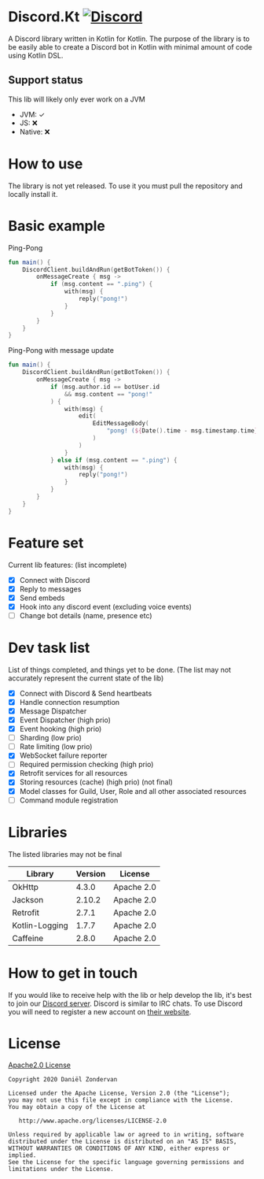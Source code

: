 # Discord.Kt [![Discord](https://img.shields.io/discord/663780943609331733.svg?style=flat-square)](https://discord.gg/RkBVCmy)
A Discord library written in Kotlin for Kotlin. The purpose of the library is to be easily able to create a Discord bot in Kotlin with minimal amount of code using Kotlin DSL.

## Support status
This lib will likely only ever work on a JVM
*   JVM: ✓
*   JS: ❌
*   Native: ❌

# How to use
The library is not yet released.
To use it you must pull the repository and locally install it.

# Basic example
Ping-Pong
```kotlin
fun main() {
    DiscordClient.buildAndRun(getBotToken()) {
        onMessageCreate { msg ->
            if (msg.content == ".ping") {
                with(msg) {
                    reply("pong!")
                }
            }
        }
    }
}
```
Ping-Pong with message update
```kotlin
fun main() {
    DiscordClient.buildAndRun(getBotToken()) {
        onMessageCreate { msg ->
            if (msg.author.id == botUser.id
                && msg.content == "pong!"
            ) {
                with(msg) {
                    edit(
                        EditMessageBody(
                            "pong! (${Date().time - msg.timestamp.time} ms)"
                        )
                    )
                }
            } else if (msg.content == ".ping") {
                with(msg) {
                    reply("pong!")
                }
            }
        }
    }
}
```

# Feature set
Current lib features: (list incomplete)
- [x] Connect with Discord
- [x] Reply to messages
- [x] Send embeds
- [x] Hook into any discord event (excluding voice events)
- [ ] Change bot details (name, presence etc)

# Dev task list
List of things completed, and things yet to be done.
(The list may not accurately represent the current state of the lib)
- [x] Connect with Discord & Send heartbeats
- [x] Handle connection resumption
- [x] Message Dispatcher
- [x] Event Dispatcher (high prio)
- [x] Event hooking (high prio)
- [ ] Sharding (low prio)
- [ ] Rate limiting (low prio)
- [x] WebSocket failure reporter
- [ ] Required permission checking (high prio)
- [x] Retrofit services for all resources
- [x] Storing resources (cache) (high prio) (not final)
- [x] Model classes for Guild, User, Role and all other associated resources
- [ ] Command module registration

# Libraries
The listed libraries may not be final

| Library       | Version       | License       |
| ------------- | ------------- | ------------- |
| OkHttp  | 4.3.0 | Apache 2.0 |
| Jackson  | 2.10.2| Apache 2.0 |
| Retrofit | 2.7.1 | Apache 2.0 |
| Kotlin-Logging | 1.7.7 | Apache 2.0 |
| Caffeine | 2.8.0 | Apache 2.0 |

# How to get in touch

If you would like to receive help with the lib or help develop the lib, it's best to join our [Discord server](https://discord.gg/RkBVCmy). Discord is similar to IRC chats. To use Discord you will need to register a new account on [their website](https://discordapp.com/).

# License
[Apache2.0 License](https://github.com/Jofairden/Discord.Kt/blob/master/LICENSE)
```
Copyright 2020 Daniël Zondervan

Licensed under the Apache License, Version 2.0 (the "License");
you may not use this file except in compliance with the License.
You may obtain a copy of the License at

   http://www.apache.org/licenses/LICENSE-2.0

Unless required by applicable law or agreed to in writing, software
distributed under the License is distributed on an "AS IS" BASIS,
WITHOUT WARRANTIES OR CONDITIONS OF ANY KIND, either express or implied.
See the License for the specific language governing permissions and
limitations under the License.
```

